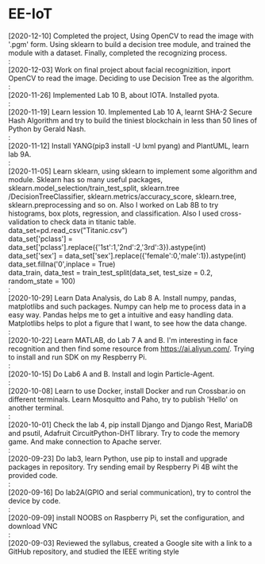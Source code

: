 # EE-IoT
[2020-12-10] Completed the project, Using OpenCV to read the image with '.pgm' form. Using sklearn to build a decision tree module, and trained the module with a dataset. Finally, completed the recognizing process.    
:  
[2020-12-03] Work on final project about facial recognizition, inport OpenCV to read the image. Deciding to use Decision Tree as the algorithm.  
:  
[2020-11-26] Implemented Lab 10 B, about IOTA. Installed pyota.  
:  
[2020-11-19] Learn lession 10. Implemented Lab 10 A, learnt SHA-2 Secure Hash Algorithm and try to build the tiniest blockchain in less than 50 lines of Python by Gerald Nash.  
:  
[2020-11-12] Install YANG(pip3 install -U lxml pyang) and PlantUML, learn lab 9A.  
:  
[2020-11-05] Learn sklearn, using sklearn to implement some algorithm and module. Sklearn has so many useful packages, sklearn.model_selection/train_test_split, sklearn.tree /DecisionTreeClassifier, sklearn.metrics/accuracy_score, sklearn.tree, sklearn.preprocessing and so on. Also I worked on Lab 8B to try histograms, box plots, regression, and classification. Also I used cross-validation to check data in titanic table.  
              data_set=pd.read_csv("Titanic.csv")  
              data_set['pclass'] = data_set['pclass'].replace({'1st':1,'2nd':2,'3rd':3}).astype(int)  
              data_set['sex'] = data_set['sex'].replace({'female':0,'male':1}).astype(int)  
              data_set.fillna('0',inplace = True)  
              data_train, data_test = train_test_split(data_set, test_size = 0.2, random_state = 100)  
:  
[2020-10-29] Learn Data Analysis, do Lab 8 A. Install numpy, pandas, matplotlibs and such packages. Numpy can help me to process data in a easy way. Pandas helps me to get a intuitive and easy handling data. Matplotlibs helps to plot a figure that I want, to see how the data change.    
:  
[2020-10-22] Learn MATLAB, do Lab 7 A and B. I'm interesting in face recognition and then find some resource from https://ai.aliyun.com/. Trying to install and run SDK on my Respberry Pi.  
:  
[2020-10-15] Do Lab6 A and B.  Install and login Particle-Agent.   
:  
[2020-10-08] Learn to use Docker, install Docker and run Crossbar.io on different terminals. Learn Mosquitto and Paho, try to publish 'Hello' on another terminal.   
:  
[2020-10-01] Check the lab 4, pip install Django and Django Rest, MariaDB and psutil, Adafruit CircuitPython-DHT library. Try to code the memory game. And make connection to Apache server.  
:  
[2020-09-23] Do lab3, learn Python, use pip to install and upgrade packages in repository. Try sending email by Respberry Pi 4B wiht the provided code.  
:  
[2020-09-16] Do lab2A(GPIO and serial communication), try to control the device by code.  
:  
[2020-09-09] install NOOBS on Raspberry Pi, set the configuration, and download VNC  
:  
[2020-09-03] Reviewed the syllabus, created a Google site with a link to a GitHub repository, and studied the IEEE writing style  

